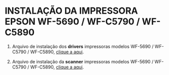 # INSTALAÇÃO DA IMPRESSORA EPSON WF-5690 / WF-C5790 / WF-C5890
1. Arquivo de instalação dos **drivers** impressoras modelos WF-5690 / WF-C5790 / WF-C5890, [clique a aqui](./arquivos).

2. Arquivo de instalação da **scanner** impressoras modelos WF-5690 / WF-C5790 / WF-C5890, [clique a aqui](./arquivos).